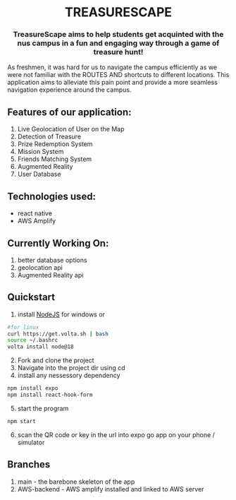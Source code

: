 <h1 align="center">TREASURESCAPE</h1>
<h3 align="center">TreasureScape aims to help students get acquinted with the nus campus in a fun and engaging way through a game of treasure hunt!</h3>

As freshmen, it was hard for us to navigate the campus efficiently as we were not familiar with the ROUTES AND shortcuts to different locations. This application aims to alleviate this pain point and provide a more seamless navigation experience around the campus.


## Features of our application: 
   1. Live Geolocation of User on the Map
   2. Detection of Treasure
   3. Prize Redemption System
   4. Mission System
   5. Friends Matching System
   6. Augmented Reality 
   7. User Database 

## Technologies used:
- react native
- AWS Amplify

## Currently Working On:
1. better database options
2. geolocation api
3. Augmented Reality api

## Quickstart
1. install [NodeJS](https://nodejs.org/en/download) for windows or 
```bash
#for linux
curl https://get.volta.sh | bash
source ~/.bashrc
volta install node@18
``` 
2. Fork and clone the project
3. Navigate into the project dir using cd
4. install any nessessory dependency 
```bash
npm install expo
npm install react-hook-form
```
5. start the program
```bash
npm start
```
6. scan the QR code or key in the url into expo go app on your phone / simulator

## Branches 
1. main - the barebone skeleton of the app
2. AWS-backend - AWS amplify installed and linked to AWS server
